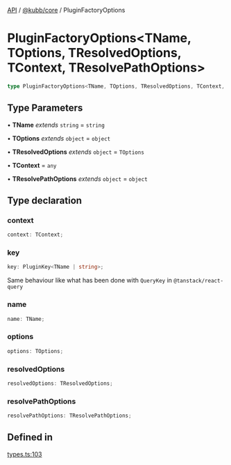 [API](../../../packages.md) / [@kubb/core](../index.md) / PluginFactoryOptions

# PluginFactoryOptions\<TName, TOptions, TResolvedOptions, TContext, TResolvePathOptions\>

```ts
type PluginFactoryOptions<TName, TOptions, TResolvedOptions, TContext, TResolvePathOptions>: object;
```

## Type Parameters

• **TName** *extends* `string` = `string`

• **TOptions** *extends* `object` = `object`

• **TResolvedOptions** *extends* `object` = `TOptions`

• **TContext** = `any`

• **TResolvePathOptions** *extends* `object` = `object`

## Type declaration

### context

```ts
context: TContext;
```

### key

```ts
key: PluginKey<TName | string>;
```

Same behaviour like what has been done with `QueryKey` in `@tanstack/react-query`

### name

```ts
name: TName;
```

### options

```ts
options: TOptions;
```

### resolvedOptions

```ts
resolvedOptions: TResolvedOptions;
```

### resolvePathOptions

```ts
resolvePathOptions: TResolvePathOptions;
```

## Defined in

[types.ts:103](https://github.com/kubb-project/kubb/blob/ff80665146ae086e044807d0072fda660e72e1fd/packages/core/src/types.ts#L103)
